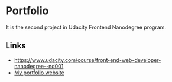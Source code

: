 # Portfolio
It is the second project in Udacity Frontend Nanodegree program.

## Links
- https://www.udacity.com/course/front-end-web-developer-nanodegree--nd001
- [My portfolio website](https://galina-niukhalova.github.io/Portfolio/)

